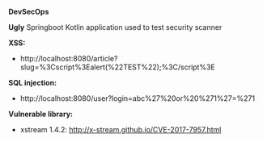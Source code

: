 **DevSecOps** 


**Ugly** Springboot Kotlin application used to test security scanner

**XSS:**
* http://localhost:8080/article?slug=%3Cscript%3Ealert(%22TEST%22);%3C/script%3E

**SQL injection:**
* http://localhost:8080/user?login=abc%27%20or%20%271%27=%271


**Vulnerable library:**
* xstream 1.4.2: http://x-stream.github.io/CVE-2017-7957.html
